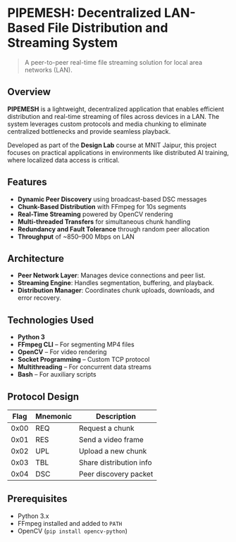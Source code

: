 # PIPEMESH: Decentralized LAN-Based File Distribution and Streaming System

> A peer-to-peer real-time file streaming solution for local area networks (LAN).

## Overview

**PIPEMESH** is a lightweight, decentralized application that enables efficient distribution and real-time streaming of files across devices in a LAN. The system leverages custom protocols and media chunking to eliminate centralized bottlenecks and provide seamless playback.

Developed as part of the **Design Lab** course at MNIT Jaipur, this project focuses on practical applications in environments like distributed AI training, where localized data access is critical.

## Features

- **Dynamic Peer Discovery** using broadcast-based DSC messages
- **Chunk-Based Distribution** with FFmpeg for 10s segments
- **Real-Time Streaming** powered by OpenCV rendering
- **Multi-threaded Transfers** for simultaneous chunk handling
- **Redundancy and Fault Tolerance** through random peer allocation
- **Throughput** of ~850–900 Mbps on LAN

## Architecture

- **Peer Network Layer**: Manages device connections and peer list.
- **Streaming Engine**: Handles segmentation, buffering, and playback.
- **Distribution Manager**: Coordinates chunk uploads, downloads, and error recovery.

## Technologies Used

- **Python 3**
- **FFmpeg CLI** – For segmenting MP4 files
- **OpenCV** – For video rendering
- **Socket Programming** – Custom TCP protocol
- **Multithreading** – For concurrent data streams
- **Bash** – For auxiliary scripts

## Protocol Design

| Flag | Mnemonic | Description             |
|------|----------|-------------------------|
| 0x00 | REQ      | Request a chunk         |
| 0x01 | RES      | Send a video frame      |
| 0x02 | UPL      | Upload a new chunk      |
| 0x03 | TBL      | Share distribution info |
| 0x04 | DSC      | Peer discovery packet   |

## Prerequisites
- Python 3.x
- FFmpeg installed and added to `PATH`
- OpenCV (`pip install opencv-python`)
